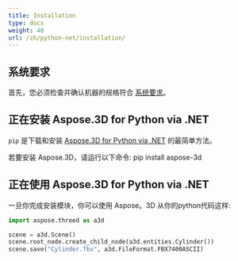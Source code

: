 ```yaml
---
title: Installation
type: docs
weight: 40
url: /zh/python-net/installation/
---
```

##  **系统要求**

首先，您必须检查并确认机器的规格符合 [系统要求](/3d/zh/python-net/system-requirements/)。

##  **正在安装 Aspose.3D for Python via .NET**
`pip` 是下载和安装 [Aspose.3D for Python via .NET](https://pypi.org/project/aspose-3d/) 的最简单方法。

若要安装 Aspose.3D，请运行以下命令: pip install aspose-3d

##  **正在使用 Aspose.3D for Python via .NET**

一旦你完成安装模块，你可以使用 Aspose。3D 从你的python代码这样:

```py
import aspose.threed as a3d

scene = a3d.Scene()
scene.root_node.create_child_node(a3d.entities.Cylinder())
scene.save("Cylinder.fbx", a3d.FileFormat.FBX7400ASCII)
```


